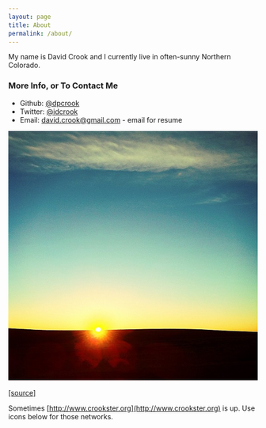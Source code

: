 ```yaml
---
layout: page
title: About
permalink: /about/
---
```


My name is David Crook and I currently live in often-sunny Northern Colorado.


### More Info, or To Contact Me 

 - Github: [@dpcrook](https://github.com/dpcrook) 
 - Twitter: [@idcrook](https://twitter.com/idcrook)
 - Email: [david.crook@gmail.com](mailto:david.crook@gmail.com) - email for resume

![Sun's up! pic I took](/images/suns_up_2012-JAN-30.jpg)

[\[source\]](https://instagram.com/p/mOSfY/)

Sometimes [http://www.crookster.org](http://www.crookster.org) is up.  Use icons below for those networks.

